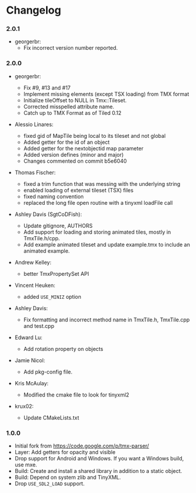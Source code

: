 # Changelog

### 2.0.1

 * georgerbr:
   - Fix incorrect version number reported.

### 2.0.0

 * georgerbr:
   - Fix #9, #13 and #17
   - Implement missing elements (except TSX loading) from TMX format
   - Initialize tileOffset to NULL in Tmx::Tileset.
   - Corrected misspelled attribute name.
   - Catch up to TMX Format as of Tiled 0.12

 * Alessio Linares:
   - fixed gid of MapTile being local to its tileset and not global
   - Added getter for the id of an object
   - Added getter for the nextobjectid map parameter
   - Added version defines (minor and major)
   - Changes commented on commit b5e6040

 * Thomas Fischer:
   - fixed a trim function that was messing with the underlying string
   - enabled loading of external tileset (TSX) files
   - fixed naming convention
   - replaced the long file open routine with a tinyxml loadFile call

 * Ashley Davis (SgtCoDFish):
   - Update gitignore, AUTHORS
   - Add support for loading and storing animated tiles, mostly in TmxTile.h/cpp.
   - Add example animated tileset and update example.tmx to include an animated example.

 * Andrew Kelley:
   - better TmxPropertySet API

 * Vincent Heuken:
   - added `USE_MINIZ` option

 * Ashley Davis:
   - Fix formatting and incorrect method name in TmxTile.h, TmxTile.cpp and test.cpp

 * Edward Lu:
   - Add rotation property on objects

 * Jamie Nicol:
   - Add pkg-config file.

 * Kris McAulay:
   - Modified the cmake file to look for tinyxml2

 * krux02:
   - Update CMakeLists.txt

### 1.0.0

 * Initial fork from https://code.google.com/p/tmx-parser/
 * Layer: Add getters for opacity and visible
 * Drop support for Android and Windows. If you want a Windows build, use mxe.
 * Build: Create and install a shared library in addition to a static object.
 * Build: Depend on system zlib and TinyXML.
 * Drop `USE_SDL2_LOAD` support.
